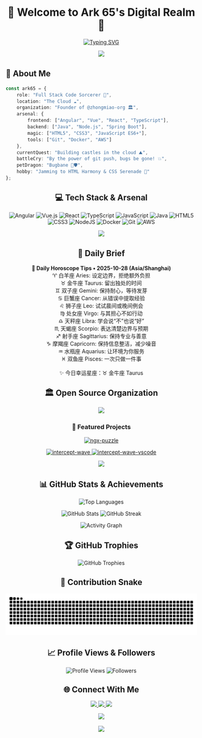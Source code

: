 <div align="center">

# 🌌 Welcome to Ark 65's Digital Realm 🌌

[![Typing SVG](https://readme-typing-svg.demolab.com?font=Fira+Code&size=28&duration=3000&pause=1000&color=00F7F7&center=true&vCenter=true&multiline=true&width=800&height=120&lines=Code+Sorcerer+%F0%9F%94%AE+%7C+DevWizard+Level+99;Building+Digital+Wonders+%E2%9C%A8;Taming+Code+Dragons+%F0%9F%90%89)](https://git.io/typing-svg)

<img src="https://user-images.githubusercontent.com/74038190/212284100-561aa473-3905-4a80-b561-0d28506553ee.gif" width="900">

</div>

## 🚀 About Me

```typescript
const ark65 = {
    role: "Full Stack Code Sorcerer 🔮",
    location: "The Cloud ☁️",
    organization: "Founder of @zhongmiao-org 🏛️",
    arsenal: {
        frontend: ["Angular", "Vue", "React", "TypeScript"],
        backend: ["Java", "Node.js", "Spring Boot"],
        magic: ["HTML5", "CSS3", "JavaScript ES6+"],
        tools: ["Git", "Docker", "AWS"]
    },
    currentQuest: "Building castles in the cloud ⛰️",
    battleCry: "By the power of git push, bugs be gone! 💥",
    petDragon: "Bugbane 🐉🛡️",
    hobby: "Jamming to HTML Harmony & CSS Serenade 🎸"
};
```

<div align="center">

## 💻 Tech Stack & Arsenal

![Angular](https://img.shields.io/badge/angular-%23DD0031.svg?style=for-the-badge&logo=angular&logoColor=white)
![Vue.js](https://img.shields.io/badge/vuejs-%2335495e.svg?style=for-the-badge&logo=vuedotjs&logoColor=%234FC08D)
![React](https://img.shields.io/badge/react-%2320232a.svg?style=for-the-badge&logo=react&logoColor=%2361DAFB)
![TypeScript](https://img.shields.io/badge/typescript-%23007ACC.svg?style=for-the-badge&logo=typescript&logoColor=white)
![JavaScript](https://img.shields.io/badge/javascript-%23323330.svg?style=for-the-badge&logo=javascript&logoColor=%23F7DF1E)
![Java](https://img.shields.io/badge/java-%23ED8B00.svg?style=for-the-badge&logo=openjdk&logoColor=white)
![HTML5](https://img.shields.io/badge/html5-%23E34F26.svg?style=for-the-badge&logo=html5&logoColor=white)
![CSS3](https://img.shields.io/badge/css3-%231572B6.svg?style=for-the-badge&logo=css3&logoColor=white)
![NodeJS](https://img.shields.io/badge/node.js-6DA55F?style=for-the-badge&logo=node.js&logoColor=white)
![Docker](https://img.shields.io/badge/docker-%230db7ed.svg?style=for-the-badge&logo=docker&logoColor=white)
![Git](https://img.shields.io/badge/git-%23F05033.svg?style=for-the-badge&logo=git&logoColor=white)
![AWS](https://img.shields.io/badge/AWS-%23FF9900.svg?style=for-the-badge&logo=amazon-aws&logoColor=white)

<img src="https://user-images.githubusercontent.com/74038190/212284115-f47cd8ff-2ffb-4b04-b5bf-4d1c14c0247f.gif" width="900">

## 🔮 Daily Brief

<!-- DAILY-UPDATE:START -->
<p align="center">
<strong>🔮 Daily Horoscope Tips • 2025-10-28 (Asia/Shanghai)</strong><br/>
♈ 白羊座 Aries: 设定边界，拒绝额外负担<br/>
♉ 金牛座 Taurus: 留出独处的时间<br/>
♊ 双子座 Gemini: 保持耐心，等待发芽<br/>
♋ 巨蟹座 Cancer: 从错误中提取经验<br/>
♌ 狮子座 Leo: 试试晨间或晚间例会<br/>
♍ 处女座 Virgo: 与其担心不如行动<br/>
♎ 天秤座 Libra: 学会说“不”也说“好”<br/>
♏ 天蝎座 Scorpio: 表达清楚边界与预期<br/>
♐ 射手座 Sagittarius: 保持专业与善意<br/>
♑ 摩羯座 Capricorn: 保持信息整洁，减少噪音<br/>
♒ 水瓶座 Aquarius: 让环境为你服务<br/>
♓ 双鱼座 Pisces: 一次只做一件事<br/>
<br/>✨ 今日幸运星座：♉ 金牛座 Taurus
</p>
<!-- DAILY-UPDATE:END -->

## 🏛️ Open Source Organization

<p align="center">
  <a href="https://github.com/zhongmiao-org">
    <img src="https://img.shields.io/badge/🏛️_Founder-@zhongmiao--org-00F7F7?style=for-the-badge&logoColor=white" />
  </a>
</p>

### 🌟 Featured Projects

<p align="center">
  <a href="https://github.com/zhongmiao-org/ngx-puzzle">
    <picture>
      <source media="(prefers-color-scheme: dark)" srcset="https://github-readme-stats.vercel.app/api/pin/?username=zhongmiao-org&repo=ngx-puzzle&theme=tokyonight&hide_border=true&bg_color=0D1117&title_color=00F7F7&icon_color=00F7F7&text_color=FFFFFF" />
      <source media="(prefers-color-scheme: light)" srcset="https://github-readme-stats.vercel.app/api/pin/?username=zhongmiao-org&repo=ngx-puzzle&theme=default&hide_border=true" />
      <img src="https://github-readme-stats.vercel.app/api/pin/?username=zhongmiao-org&repo=ngx-puzzle&theme=tokyonight&hide_border=true&bg_color=0D1117&title_color=00F7F7&icon_color=00F7F7&text_color=FFFFFF" width="49%" alt="ngx-puzzle" />
    </picture>
  </a>
</p>

<p align="center">
  <a href="https://github.com/zhongmiao-org/intercept-wave">
    <picture>
      <source media="(prefers-color-scheme: dark)" srcset="https://github-readme-stats.vercel.app/api/pin/?username=zhongmiao-org&repo=intercept-wave&theme=tokyonight&hide_border=true&bg_color=0D1117&title_color=00F7F7&icon_color=00F7F7&text_color=FFFFFF" />
      <source media="(prefers-color-scheme: light)" srcset="https://github-readme-stats.vercel.app/api/pin/?username=zhongmiao-org&repo=intercept-wave&theme=default&hide_border=true" />
      <img src="https://github-readme-stats.vercel.app/api/pin/?username=zhongmiao-org&repo=intercept-wave&theme=tokyonight&hide_border=true&bg_color=0D1117&title_color=00F7F7&icon_color=00F7F7&text_color=FFFFFF" width="49%" alt="intercept-wave" />
    </picture>
  </a>
  <a href="https://github.com/zhongmiao-org/intercept-wave-vscode">
    <picture>
      <source media="(prefers-color-scheme: dark)" srcset="https://github-readme-stats.vercel.app/api/pin/?username=zhongmiao-org&repo=intercept-wave-vscode&theme=tokyonight&hide_border=true&bg_color=0D1117&title_color=00F7F7&icon_color=00F7F7&text_color=FFFFFF" />
      <source media="(prefers-color-scheme: light)" srcset="https://github-readme-stats.vercel.app/api/pin/?username=zhongmiao-org&repo=intercept-wave-vscode&theme=default&hide_border=true" />
      <img src="https://github-readme-stats.vercel.app/api/pin/?username=zhongmiao-org&repo=intercept-wave-vscode&theme=tokyonight&hide_border=true&bg_color=0D1117&title_color=00F7F7&icon_color=00F7F7&text_color=FFFFFF" width="49%" alt="intercept-wave-vscode" />
    </picture>
  </a>
</p>


<img src="https://user-images.githubusercontent.com/74038190/212284115-f47cd8ff-2ffb-4b04-b5bf-4d1c14c0247f.gif" width="900">

## 📊 GitHub Stats & Achievements

<p align="center">
  <picture>
    <source media="(prefers-color-scheme: dark)" srcset="https://github-readme-stats.vercel.app/api/top-langs/?username=ark-65&layout=compact&theme=tokyonight&hide_border=true&bg_color=0D1117&title_color=00F7F7&text_color=FFFFFF&hide=html,css&count_private=true&include_all_commits=true&langs_count=8" />
    <source media="(prefers-color-scheme: light)" srcset="https://github-readme-stats.vercel.app/api/top-langs/?username=ark-65&layout=compact&theme=default&hide_border=true&hide=html,css&count_private=true&include_all_commits=true&langs_count=8" />
    <img src="https://github-readme-stats.vercel.app/api/top-langs/?username=ark-65&layout=compact&theme=tokyonight&hide_border=true&bg_color=0D1117&title_color=00F7F7&text_color=FFFFFF&hide=html,css&count_private=true&include_all_commits=true&langs_count=8" width="41%" alt="Top Languages" />
  </picture>
</p>

<p align="center">
  <picture>
    <source media="(prefers-color-scheme: dark)" srcset="https://github-readme-stats.vercel.app/api?username=ark-65&show_icons=true&theme=tokyonight&hide_border=true&bg_color=0D1117&title_color=00F7F7&icon_color=00F7F7&text_color=FFFFFF&count_private=true" />
    <source media="(prefers-color-scheme: light)" srcset="https://github-readme-stats.vercel.app/api?username=ark-65&show_icons=true&theme=default&hide_border=true&count_private=true" />
    <img src="https://github-readme-stats.vercel.app/api?username=ark-65&show_icons=true&theme=tokyonight&hide_border=true&bg_color=0D1117&title_color=00F7F7&icon_color=00F7F7&text_color=FFFFFF&count_private=true" width="49%" alt="GitHub Stats" />
  </picture>
  <picture>
    <source media="(prefers-color-scheme: dark)" srcset="https://github-readme-streak-stats.herokuapp.com/?user=ark-65&theme=tokyonight&hide_border=true&background=0D1117&ring=00F7F7&fire=00F7F7&currStreakLabel=00F7F7" />
    <source media="(prefers-color-scheme: light)" srcset="https://github-readme-streak-stats.herokuapp.com/?user=ark-65&theme=default&hide_border=true" />
    <img src="https://github-readme-streak-stats.herokuapp.com/?user=ark-65&theme=tokyonight&hide_border=true&background=0D1117&ring=00F7F7&fire=00F7F7&currStreakLabel=00F7F7" width="49%" alt="GitHub Streak" />
  </picture>
</p>


<p align="center">
  <picture>
    <source media="(prefers-color-scheme: dark)" srcset="https://github-readme-activity-graph.vercel.app/graph?username=ark-65&theme=tokyo-night&hide_border=true&bg_color=0D1117&color=00F7F7&line=00F7F7&point=FFFFFF" />
    <source media="(prefers-color-scheme: light)" srcset="https://github-readme-activity-graph.vercel.app/graph?username=ark-65&theme=github-compact&hide_border=true" />
    <img src="https://github-readme-activity-graph.vercel.app/graph?username=ark-65&theme=tokyo-night&hide_border=true&bg_color=0D1117&color=00F7F7&line=00F7F7&point=FFFFFF" width="100%" alt="Activity Graph" />
  </picture>
</p>

## 🏆 GitHub Trophies

<p align="center">
  <picture>
    <source media="(prefers-color-scheme: dark)" srcset="https://github-profile-trophy.vercel.app/?username=ark-65&theme=tokyonight&no-frame=true&no-bg=true&row=1&column=7" />
    <source media="(prefers-color-scheme: light)" srcset="https://github-profile-trophy.vercel.app/?username=ark-65&theme=flat&no-frame=true&no-bg=true&row=1&column=7" />
    <img src="https://github-profile-trophy.vercel.app/?username=ark-65&theme=tokyonight&no-frame=true&no-bg=true&row=1&column=7" width="100%" alt="GitHub Trophies" />
  </picture>
</p>

## 🐍 Contribution Snake

<picture>
  <source media="(prefers-color-scheme: dark)" srcset="https://raw.githubusercontent.com/ark-65/ark-65/output/github-contribution-grid-snake-dark.svg">
  <source media="(prefers-color-scheme: light)" srcset="https://raw.githubusercontent.com/ark-65/ark-65/output/github-contribution-grid-snake.svg">
  <img alt="github contribution grid snake animation" src="https://raw.githubusercontent.com/ark-65/ark-65/output/github-contribution-grid-snake.svg">
</picture>

## 📈 Profile Views & Followers

<p align="center">
  <img src="https://komarev.com/ghpvc/?username=ark-65&label=Profile%20Views&color=00F7F7&style=for-the-badge" alt="Profile Views" />
  <img src="https://img.shields.io/github/followers/ark-65?label=Followers&style=for-the-badge&color=00F7F7" alt="Followers" />
</p>

## 🌐 Connect With Me

<p align="center">
  <a href="https://github.com/ark-65">
    <img src="https://img.shields.io/badge/GitHub-100000?style=for-the-badge&logo=github&logoColor=white" />
  </a>
  <a href="mailto:liuwufangzhou@gmail.com">
    <img src="https://img.shields.io/badge/Email_(Global)-D14836?style=for-the-badge&logo=gmail&logoColor=white" />
  </a>
  <a href="mailto:liuwufangzhou@vip.qq.com">
    <img src="https://img.shields.io/badge/Email_(China)-12B7F5?style=for-the-badge&logo=tencentqq&logoColor=white" />
  </a>
</p>

<img src="https://user-images.githubusercontent.com/74038190/212284115-f47cd8ff-2ffb-4b04-b5bf-4d1c14c0247f.gif" width="900">

<p align="center">
  <img src="https://capsule-render.vercel.app/api?type=waving&color=gradient&customColorList=6,11,20&height=150&section=footer&text=Thanks%20for%20visiting!&fontSize=40&fontColor=fff&animation=twinkling&fontAlignY=72" width="100%"/>
</p>

</div>
